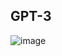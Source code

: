 ## GPT-3

![image](https://github.com/user-attachments/assets/4bc06b99-a3b8-4983-8bd7-4c492c74bf30)
